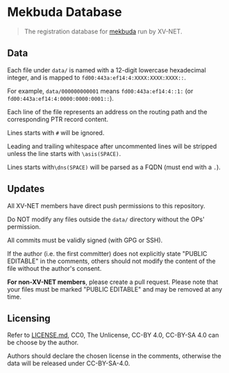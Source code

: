 # Mekbuda Database

> The registration database for [mekbuda](https://codeberg.org/xvnet/mekbuda) run by XV-NET.

## Data

Each file under `data/` is named with a 12-digit lowercase hexadecimal integer, and is mapped to `fd00:443a:ef14:4:XXXX:XXXX:XXXX::`.

For example, `data/000000000001` means `fd00:443a:ef14:4::1:` (or `fd00:443a:ef14:4:0000:0000:0001::`).

Each line of the file represents an address on the routing path and the corresponding PTR record content.

Lines starts with `#` will be ignored.

Leading and trailing whitespace after uncommented lines will be stripped unless the line starts with `\asis(SPACE)`.

Lines starts with`\dns(SPACE)` will be parsed as a FQDN (must end with a `.`).

## Updates

All XV-NET members have direct push permissions to this repository.

Do NOT modify any files outside the `data/` directory without the OPs' permission.

All commits must be validly signed (with GPG or SSH).

If the author (i.e. the first committer) does not explicitly state "PUBLIC EDITABLE" in the comments, others should not modify the content of the file without the author's consent.

**For non-XV-NET members**, please create a pull request. Please note that your files must be marked "PUBLIC EDITABLE" and may be removed at any time.

## Licensing

Refer to [LICENSE.md](https://codeberg.org/xvnet/mekbuda-db/src/branch/main/LICENSE.md), CC0, The Unlicense, CC-BY 4.0, CC-BY-SA 4.0 can be choose by the author.

Authors should declare the chosen license in the comments, otherwise the data will be released under CC-BY-SA-4.0.